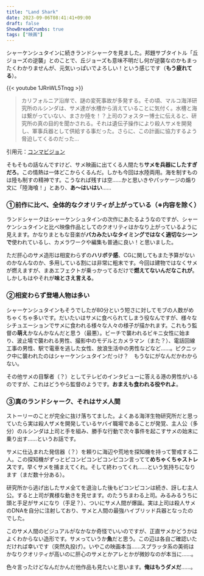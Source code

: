 ```yaml
---
title: "Land Shark"
date: 2023-09-06T08:41:41+09:00
draft: false
ShowBreadCrumbs: true
tags: ["映画"]
---
```


シャーケンシュタインに続きランドシャークを見ました。邦題サブタイトル「丘ジョーズの逆襲」とのことで、丘ジョーズも意味不明だし何が逆襲なのかもまったくわかりませんが、元気いっぱいでよろしい！という感じです（**もう疲れてる**）。

{{< youtube 1JRnWL5Tnqg >}}

>カリフォルニア沿岸で、謎の変死事故が多発する。その頃、マルコ海洋研究所のルシンダは、サメ達が水槽から消えていることに気付く。水槽と海は繋がっていない、まさか陸を！？上司のフォスター博士に伝えると、研究所の真の目的を聞かされる。それは遺伝子操作により殺人サメを開発し、軍事兵器として供給する事だった。さらに、この計画に協力するよう脅迫してくるのだった...

引用元：[コンマビジョン](https://landshark.crayonsite.com/p/2/)

そもそもの話なんですけど、サメ映画に出てくる人間たち**サメを兵器にしたすぎだろ**。この情熱は一体どこからくるんだ。しかも今回は水陸両用。海を制すものは陸も制すの精神です。こうなれば残すは空……かと思いきやパッケージの煽り文に「陸海喰！」とあり、**あ〜はいはい**……

### ①前作に比べ、全体的なクオリティが上がっている（※内容を除く）

ランドシャークはシャーケンシュタインの次作にあたるようなのですが、シャーケンシュタインと比べ映像作品としてのクオリティはかなり上がっているように見えます。かなりまともな音楽が**バカみたいなタイミングではなく適切なシーンで**使われているし、カメラワークや編集も普通に良い！と思いました。

ただ肝心のサメ造形は相変わらずの**ハリボテ感**、CGに関してもまた予算がないのかなんなのか、多用している割には非常に粗末です。今回は建物ではなくサメが燃えますが、まあエフェクトが乗っかってるだけで**燃えてないんだなこれが**。しかしもはやそれが**味とさえ言える**。

### ②相変わらず登場人物は多い

シャーケンシュタインもそうでしたが80分という短さに対してモブの人数がめちゃくちゃ多いです。だいたいはサメに食べられてしまう役なんですが、様々なシチュエーションでサメに食われる様々な人々の様子が描かれます。これもう監督の**萌え**かなんかなんだと思う（最悪）。ビーチで襲われるビキニ女性に始まり、波止場で襲われる男性、撮影中のモデルとカメラマン（また？）、電話回線工事の男性、駅で電車を逃した女性、放浪生活中の男性などなど……。ピクニック中に襲われたのはシャーケンシュタインだっけ？　もうなにがなんだかわからない。

その他サメの目撃者（？）としてテレビのインタビューに答える港の男性がいるのですが、これはどうやら監督のようです。**おまえも食われる役やれよ**。

### ③真のランドシャーク、それはサメ人間

ストーリーのことが完全に抜け落ちてました。よくある海洋生物研究所だと思っていたら実は殺人ザメを開発しているヤバイ職場であることが発覚、主人公（多分）のルシンダは上司と手を組み、勝手な行動で次々事件を起こすサメの始末に乗り出す……というお話です。

サメに仕込まれた発信器（？）を頼りに海辺や荒地を探知機を持って警戒する二人。この探知機がずっとピコンピコンピコンピコン言ってて**めちゃくちゃストレス**です。早くサメを捕まえてくれ。そして終わってくれ……という気持ちになります（まだ数十分ある）。

研究所から逃げ出したサメ全てを退治した後もピコンピコンは続き、訝しむ主人公。すると上司が異様な動きを見せます。のたうちまわる上司。みるみるうちに頭と手足がサメになり（手足？）、ついにサメ人間が爆誕。実は上司は殺人サメのDNAを自分に注射しており、サメと人間の最強ハイブリッド兵器となったのでした。

このサメ人間のビジュアルがなかなか奇怪でいいのですが、正直サメかどうかはよくわからない造形です。サメっていうか**魚**だと思う。この辺は各自ご確認いただければ幸いです（突然丸投げ）。いやこの映画本当……スプラッタ系の美術はかなりクオリティが高いのに肝心のサメとかアレとかが微妙なのが本当に……。

色々言ったけどなんだかんだ他作品も見たいと思います。**俺はもうダメだ**……。

